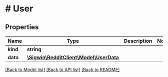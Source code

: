 # # User

## Properties

Name | Type | Description | Notes
------------ | ------------- | ------------- | -------------
**kind** | **string** |  |
**data** | [**\Sigwin\RedditClient\Model\UserData**](UserData.md) |  |

[[Back to Model list]](../../README.md#models) [[Back to API list]](../../README.md#endpoints) [[Back to README]](../../README.md)
